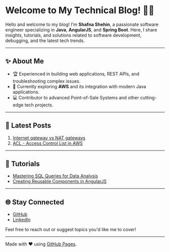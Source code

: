 # Welcome to My Technical Blog! 👩‍💻

Hello and welcome to my blog! I'm **Shafna Shehin**, a passionate software engineer specializing in **Java**, **AngularJS**, and **Spring Boot**. Here, I share insights, tutorials, and solutions related to software development, debugging, and the latest tech trends.

---

## ✨ About Me
- 🏆 Experienced in building web applications, REST APIs, and troubleshooting complex issues.
- 🌱 Currently exploring **AWS** and its integration with modern Java applications.
- 💻 Contributor to advanced Point-of-Sale Systems and other cutting-edge tech projects.

---

## 📝 Latest Posts
1. [Internet gateway vs NAT gateways](Gateways.md)
2. [ACL - Access Control List in AWS](rest-api-debugging.md)

---

## 📖 Tutorials
- [Mastering SQL Queries for Data Analysis](sql-data-analysis.md)
- [Creating Reusable Components in AngularJS](angularjs-components.md)

---

## 🌐 Stay Connected
- [GitHub](https://github.com/shafnaashraf)
- [LinkedIn](https://www.linkedin.com/in/shafna-ashraf-/)

Feel free to reach out or suggest topics you'd like me to cover!

---

Made with ❤️ using [GitHub Pages](https://pages.github.com/).
